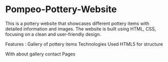 # Pompeo-Pottery-Website

This is a pottery website that showcases different pottery items with detailed information and images. The website is built using HTML, CSS,  focusing on a clean and user-friendly design.

Features :
Gallery of pottery items
Technologies Used
HTML5 for structure

With about gallery contact Pages
